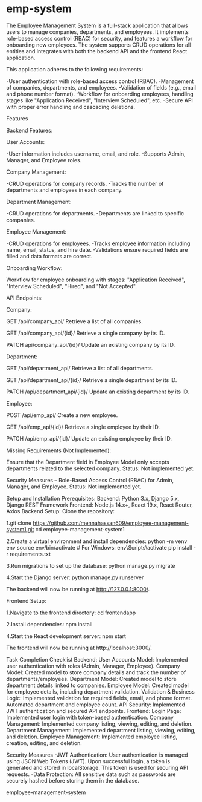 # emp-system

The Employee Management System is a full-stack application that allows users to manage companies, departments, and employees. It implements role-based access control (RBAC) for security, and features a workflow for onboarding new employees. The system supports CRUD operations for all entities and integrates with both the backend API and the frontend React application.

This application adheres to the following requirements:

-User authentication with role-based access control (RBAC). -Management of companies, departments, and employees. -Validation of fields (e.g., email and phone number format). -Workflow for onboarding employees, handling stages like "Application Received", "Interview Scheduled", etc. -Secure API with proper error handling and cascading deletions.

Features

Backend Features:

User Accounts:

-User information includes username, email, and role. -Supports Admin, Manager, and Employee roles.

Company Management:

-CRUD operations for company records. -Tracks the number of departments and employees in each company.

Department Management:

-CRUD operations for departments. -Departments are linked to specific companies.

Employee Management:

-CRUD operations for employees. -Tracks employee information including name, email, status, and hire date. -Validations ensure required fields are filled and data formats are correct.

Onboarding Workflow:

Workflow for employee onboarding with stages: "Application Received", "Interview Scheduled", "Hired", and "Not Accepted".

API Endpoints:

Company:

GET /api/company_api/ Retrieve a list of all companies.

GET /api/company_api/{id}/ Retrieve a single company by its ID.

PATCH api/company_api/{id}/ Update an existing company by its ID.

Department:

GET /api/department_api/ Retrieve a list of all departments.

GET /api/department_api/{id}/ Retrieve a single department by its ID.

PATCH /api/department_api/{id}/ Update an existing department by its ID.

Employee:

POST /api/emp_api/ Create a new employee.

GET /api/emp_api/{id}/ Retrieve a single employee by their ID.

PATCH /api/emp_api/{id}/ Update an existing employee by their ID.

Missing Requirements (Not Implemented):

Ensure that the Department field in Employee Model only accepts departments related to the selected company. Status: Not implemented yet.

Security Measures – Role-Based Access Control (RBAC) for Admin, Manager, and Employee. Status: Not implemented yet.

Setup and Installation Prerequisites: Backend: Python 3.x, Django 5.x, Django REST Framework Frontend: Node.js 14.x+, React 19.x, React Router, Axios Backend Setup: Clone the repository:

1.git clone https://github.com/mennahassan609/employee-management-system1.git cd employee-management-system1

2.Create a virtual environment and install dependencies: python -m venv env source env/bin/activate # For Windows: env\Scripts\activate pip install -r requirements.txt

3.Run migrations to set up the database: python manage.py migrate

4.Start the Django server: python manage.py runserver

The backend will now be running at http://127.0.0.1:8000/.

Frontend Setup:

1.Navigate to the frontend directory: cd frontendapp

2.Install dependencies: npm install

4.Start the React development server: npm start

The frontend will now be running at http://localhost:3000/.

Task Completion Checklist Backend: User Accounts Model: Implemented user authentication with roles (Admin, Manager, Employee). Company Model: Created model to store company details and track the number of departments/employees. Department Model: Created model to store department details linked to companies. Employee Model: Created model for employee details, including department validation. Validation & Business Logic: Implemented validation for required fields, email, and phone format. Automated department and employee count. API Security: Implemented JWT authentication and secured API endpoints. Frontend: Login Page: Implemented user login with token-based authentication. Company Management: Implemented company listing, viewing, editing, and deletion. Department Management: Implemented department listing, viewing, editing, and deletion. Employee Management: Implemented employee listing, creation, editing, and deletion.

Security Measures -JWT Authentication: User authentication is managed using JSON Web Tokens (JWT). Upon successful login, a token is generated and stored in localStorage. This token is used for securing API requests. -Data Protection: All sensitive data such as passwords are securely hashed before storing them in the database.

employee-management-system
